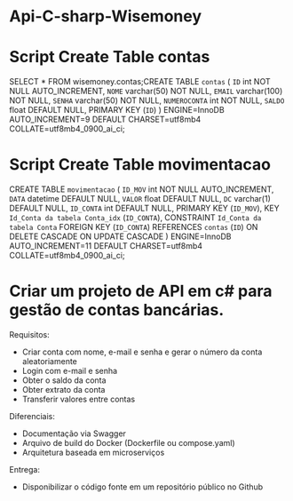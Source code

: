 # Api-C-sharp-Wisemoney


# Script Create Table contas

SELECT * FROM wisemoney.contas;CREATE TABLE `contas` (
  `ID` int NOT NULL AUTO_INCREMENT,
  `NOME` varchar(50) NOT NULL,
  `EMAIL` varchar(100) NOT NULL,
  `SENHA` varchar(50) NOT NULL,
  `NUMEROCONTA` int NOT NULL,
  `SALDO` float DEFAULT NULL,
  PRIMARY KEY (`ID`)
) ENGINE=InnoDB AUTO_INCREMENT=9 DEFAULT CHARSET=utf8mb4 COLLATE=utf8mb4_0900_ai_ci;

# Script Create Table movimentacao

CREATE TABLE `movimentacao` (
  `ID_MOV` int NOT NULL AUTO_INCREMENT,
  `DATA` datetime DEFAULT NULL,
  `VALOR` float DEFAULT NULL,
  `DC` varchar(1) DEFAULT NULL,
  `ID_CONTA` int DEFAULT NULL,
  PRIMARY KEY (`ID_MOV`),
  KEY `Id_Conta da tabela Conta_idx` (`ID_CONTA`),
  CONSTRAINT `Id_Conta da tabela Conta` FOREIGN KEY (`ID_CONTA`) REFERENCES `contas` (`ID`) ON DELETE CASCADE ON UPDATE CASCADE
) ENGINE=InnoDB AUTO_INCREMENT=11 DEFAULT CHARSET=utf8mb4 COLLATE=utf8mb4_0900_ai_ci;


# Criar um projeto de API em c# para gestão de contas bancárias.
Requisitos:
- Criar conta com nome, e-mail e senha e gerar o número da conta aleatoriamente 
- Login com e-mail e senha
- Obter o saldo da conta
- Obter extrato da conta
- Transferir valores entre contas

Diferenciais:
- Documentação via Swagger
- Arquivo de build do Docker (Dockerfile ou compose.yaml)
- Arquitetura baseada em microserviços

Entrega:
- Disponibilizar o código fonte em um repositório público no Github




